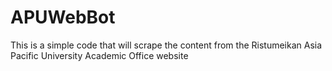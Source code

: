 # APUWebBot
This is a simple code that will scrape the content from the Ristumeikan Asia Pacific University Academic Office website

